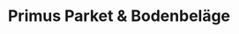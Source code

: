 ---
title: "Primus Parket & Bodenbeläge"
url: /muenchen/primus-parket-und-bodenbelaege/
shop: Raumausstattung
---